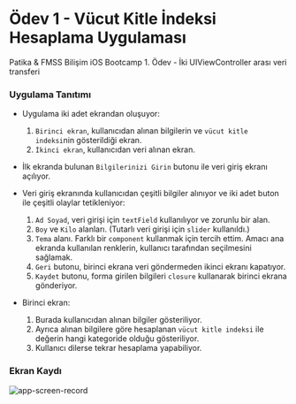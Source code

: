 # Ödev 1 - Vücut Kitle İndeksi Hesaplama Uygulaması

Patika & FMSS Bilişim iOS Bootcamp 1. Ödev - İki UIViewController arası veri transferi

### Uygulama Tanıtımı

- Uygulama iki adet ekrandan oluşuyor:
  1. `Birinci ekran`, kullanıcıdan alınan bilgilerin ve `vücut kitle indeksi`nin gösterildiği ekran.
  2. `İkinci ekran`, kullanıcıdan veri alınan ekran.
- İlk ekranda bulunan `Bilgilerinizi Girin` butonu ile veri giriş ekranı açılıyor.

- Veri giriş ekranında kullanıcıdan çeşitli bilgiler alınıyor ve iki adet buton ile çeşitli olaylar tetikleniyor:
  1. `Ad Soyad`, veri girişi için `textField` kullanılıyor ve zorunlu bir alan.
  2. `Boy` ve `Kilo` alanları. (Tutarlı veri girişi için `slider` kullanıldı.)
  3. `Tema` alanı. Farklı bir `component` kullanmak için tercih ettim. Amacı ana ekranda kullanılan renklerin, kullanıcı tarafından seçilmesini sağlamak.
  4. `Geri` butonu, birinci ekrana veri göndermeden ikinci ekranı kapatıyor.
  5. `Kaydet` butonu, forma girilen bilgileri `closure` kullanarak birinci ekrana gönderiyor.
- Birinci ekran:
  1. Burada kullanıcıdan alınan bilgiler gösteriliyor.
  2. Ayrıca alınan bilgilere göre hesaplanan `vücut kitle indeksi` ile değerin hangi kategoride olduğu gösteriliyor.
  3. Kullanıcı dilerse tekrar hesaplama yapabiliyor.

### Ekran Kaydı

![app-screen-record](https://github.com/sametkoyuncu/homework1-bmi-calculator-ios/blob/main/screenshoots/screen-record2.gif?raw=true)
